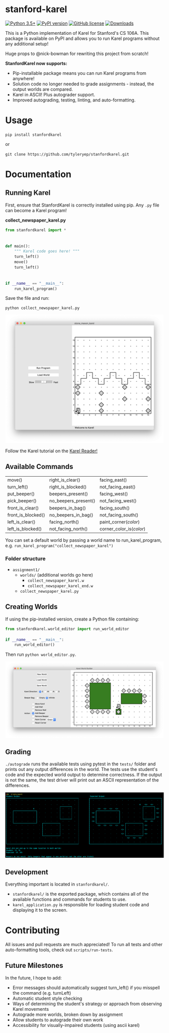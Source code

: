 # stanford-karel
[![Python 3.5+](https://img.shields.io/badge/python-3.5+-blue.svg)](https://www.python.org/downloads/release/python-350/)
[![PyPI version](https://badge.fury.io/py/stanfordkarel.svg)](https://badge.fury.io/py/stanfordkarel)
[![GitHub license](https://img.shields.io/github/license/TylerYep/stanford-karel)](https://github.com/TylerYep/stanford-karel/blob/master/LICENSE)
[![Downloads](https://pepy.tech/badge/stanfordkarel)](https://pepy.tech/project/stanfordkarel)

This is a Python implementation of Karel for Stanford's CS 106A. This package is available on PyPI and allows you to run Karel programs without any additional setup!

Huge props to @nick-bowman for rewriting this project from scratch!

**StanfordKarel now supports:**
- Pip-installable package means you can run Karel programs from anywhere!
- Solution code no longer needed to grade assignments - instead, the output worlds are compared.
- Karel in ASCII! Plus autograder support.
- Improved autograding, testing, linting, and auto-formatting.


# Usage
`pip install stanfordkarel`

or

`git clone https://github.com/tyleryep/stanfordkarel.git`


# Documentation
## Running Karel
First, ensure that StanfordKarel is correctly installed using pip.
Any `.py` file can become a Karel program!

**collect_newspaper_karel.py**
```python
from stanfordkarel import *


def main():
    """ Karel code goes here! """
    turn_left()
    move()
    turn_left()


if __name__ == "__main__":
    run_karel_program()
```

Save the file and run:
```
python collect_newspaper_karel.py
```

![Karel Program](images/karel_program.png)

Follow the Karel tutorial on the [Karel Reader!](https://compedu.stanford.edu/karel-reader/docs/python/en/intro.html)

## Available Commands
|                    |                      |                           |
|--------------------|----------------------|---------------------------|
| move()             | right_is_clear()     | facing_east()             |
| turn_left()        | right_is_blocked()   | not_facing_east()         |
| put_beeper()       | beepers_present()    | facing_west()             |
| pick_beeper()      | no_beepers_present() | not_facing_west()         |
| front_is_clear()   | beepers_in_bag()     | facing_south()            |
| front_is_blocked() | no_beepers_in_bag()  | not_facing_south()        |
| left_is_clear()    | facing_north()       | paint_corner(_color_)     |
| left_is_blocked()  | not_facing_north()   | corner_color_is(_color_)  |


You can set a default world by passing a world name to run_karel_program, e.g. `run_karel_program("collect_newspaper_karel")`

### Folder structure
- `assignment1/`
    - `worlds/` (additional worlds go here)
        - `collect_newspaper_karel.w`
        - `collect_newspaper_karel_end.w`
    - `collect_newspaper_karel.py`


## Creating Worlds
If using the pip-installed version, create a Python file containing:
```python
from stanfordkarel.world_editor import run_world_editor

if __name__ == "__main__":
    run_world_editor()
```
Then run `python world_editor.py`.

![World Editor](images/world_editor.png)


## Grading
`./autograde` runs the available tests using pytest in the `tests/` folder and prints out any output differences in the world.
The tests use the student's code and the expected world output to determine correctness. If the output is not the same, the test driver will print out an ASCII representation of the differences.

![Autograder](images/autograder.png)


## Development
Everything important is located in `stanfordkarel/`.

- `stanfordkarel/` is the exported package, which contains all of the available functions and commands for students to use.
- `karel_application.py` is responsible for loading student code and displaying it to the screen.


# Contributing
All issues and pull requests are much appreciated! To run all tests and other auto-formatting tools, check out `scripts/run-tests`.


## Future Milestones
In the future, I hope to add:
- Error messages should automatically suggest turn_left() if you misspell the command (e.g. turnLeft)
- Automatic student style checking
- Ways of determining the student's strategy or approach from observing Karel movements
- Autograde more worlds, broken down by assignment
- Allow students to autograde their own work
- Accessibility for visually-impaired students (using ascii karel)
